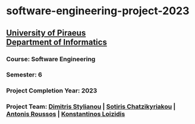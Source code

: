 # software-engineering-project-2023
## [University of Piraeus](https://www.unipi.gr/en/home/)<br>[Department of Informatics](https://cs.unipi.gr/en/)
### Course: Software Engineering
### Semester: 6
### Project Completion Year: 2023
### Project Team: [Dimitris Stylianou](https://github.com/dimitrisstyl7) | [Sotiris Chatzikyriakou](https://github.com/IamInloveWitheCode) | [Antonis Roussos](https://github.com/antoroussos) | [Konstantinos Loizidis](https://github.com/kostas96674)
